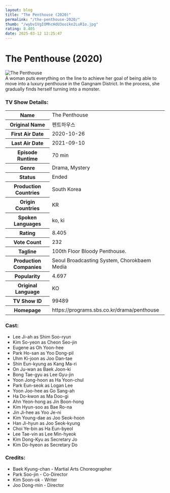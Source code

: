 ```yaml
---
layout: blog
title: "The Penthouse (2020)"
permalink: "/the-penthouse-2020/"
thumb: "/wybv1VgIOMhcHdU3ooikn2LuR1o.jpg"
rating: 8.405
date: 2025-03-12 12:25:47
---
```

<h1 class="title">The Penthouse (2020)</h1><div class="poster"><img src="{{ site.imglink }}/wybv1VgIOMhcHdU3ooikn2LuR1o.jpg" class="img-fluid my-3" alt="The Penthouse"/></div><div class="plot">A woman puts everything on the line to achieve her goal of being able to move into a luxury penthouse in the Gangnam District. In the process, she gradually finds herself turning into a monster.</div><h3>TV Show Details:</h3><table class="table table-bordered details"><tr><th>Name</th><td>The Penthouse</td></tr><tr><th>Original Name</th><td>펜트하우스</td></tr><tr><th>First Air Date</th><td>2020-10-26</td></tr><tr><th>Last Air Date</th><td>2021-09-10</td></tr><tr><th>Episode Runtime</th><td>70 min</td></tr><tr><th>Genre</th><td>Drama, Mystery</td></tr><tr><th>Status</th><td>Ended</td></tr><tr><th>Production Countries</th><td>South Korea</td></tr><tr><th>Origin Countries</th><td>KR</td></tr><tr><th>Spoken Languages</th><td>ko, ki</td></tr><tr><th>Rating</th><td>8.405</td></tr><tr><th>Vote Count</th><td>232</td></tr><tr><th>Tagline</th><td>100th Floor Bloody Penthouse.</td></tr><tr><th>Production Companies</th><td>Seoul Broadcasting System, Chorokbaem Media</td></tr><tr><th>Popularity</th><td>4.697</td></tr><tr><th>Original Language</th><td>KO</td></tr><tr><th>TV Show ID</th><td>99489</td></tr><tr><th>Homepage</th><td>https://programs.sbs.co.kr/drama/penthouse</td></tr></table><h3>Cast:</h3><ul class="list-group cast"><li>Lee Ji-ah as Shim Soo-ryun</li><li>Kim So-yeon as Cheon Seo-jin</li><li>Eugene as Oh Yoon-hee</li><li>Park Ho-san as Yoo Dong-pil</li><li>Uhm Ki-joon as Joo Dan-tae</li><li>Shin Eun-kyung as Kang Ma-ri</li><li>On Ju-wan as Baek Joon-ki</li><li>Bong Tae-gyu as Lee Gyu-jin</li><li>Yoon Jong-hoon as Ha Yoon-chul</li><li>Park Eun-seok as Logan Lee</li><li>Yoon Joo-hee as Go Sang-ah</li><li>Ha Do-kwon as Ma Doo-gi</li><li>Ahn Yeon-hong as Jin Boon-hong</li><li>Kim Hyun-soo as Bae Ro-na</li><li>Jin Ji-hee as Yoo Je-ni</li><li>Kim Young-dae as Joo Seok-hoon</li><li>Han Ji-hyun as Joo Seok-kyung</li><li>Choi Ye-bin as Ha Eun-byeol</li><li>Lee Tae-vin as Lee Min-hyeok</li><li>Kim Dong-Kyu as Secretary Jo</li><li>Kim Do-hyeon as Secretary Do</li></ul><h3>Credits:</h3><ul class="list-group crew"><li>Baek Kyung-chan - Martial Arts Choreographer</li><li>Park Soo-jin - Co-Director</li><li>Kim Soon-ok - Writer</li><li>Joo Dong-min - Director</li></ul>